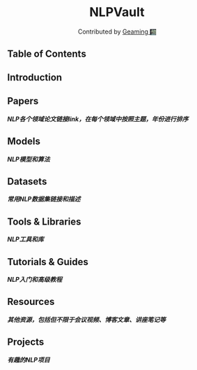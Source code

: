 <h1 align="center">NLPVault</h1>

<div align="center">
    Contributed by 
    <a href="https://github.com/Geaming-CHN">Geaming
    <img src=".images\author.png" style="height: 1em; vertical-align: middle;" />
    </a>
</div>


## Table of Contents

## Introduction


## Papers

***NLP各个领域论文链接link，在每个领域中按照主题，年份进行排序***

## Models

***NLP模型和算法***

## Datasets

***常用NLP数据集链接和描述***

## Tools & Libraries

***NLP工具和库***

## Tutorials & Guides

***NLP入门和高级教程***

## Resources

***其他资源，包括但不限于会议视频、博客文章、讲座笔记等***

## Projects

***有趣的NLP项目***

